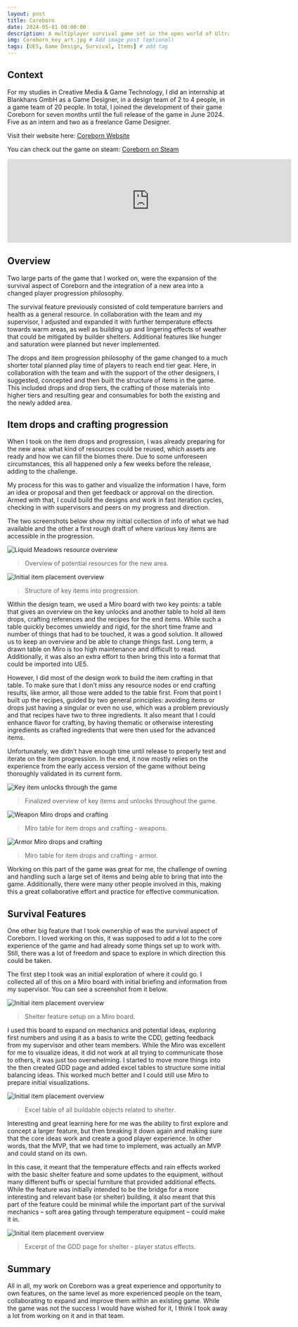 ```yaml
---
layout: post
title: Coreborn
date: 2024-05-01 00:00:00
description: A multiplayer survival game set in the open world of Ultracore. Build, grow and defend your town.
img: Coreborn_key_art.jpg # Add image post (optional)
tags: [UE5, Game Design, Survival, Items] # add tag
---
```

## Context
For my studies in Creative Media & Game Technology, I did an internship at Blankhans GmbH as a Game Designer, in a design team of 2 to 4 people, in a game team of 20 people. In total, I joined the development of their game Coreborn for seven months until the full release of the game in June 2024. Five as an intern and two as a freelance Game Designer.

Visit their website here: [Coreborn Website][coreborn-website]

You can check out the game on steam: [Coreborn on Steam][coreborn-steam]
<iframe src="https://store.steampowered.com/widget/1926090/" frameborder="0" width="646" height="190"></iframe>

## Overview
Two large parts of the game that I worked on, were the expansion of the survival aspect of Coreborn and the integration of a new area into a changed player progression philosophy.

The survival feature previously consisted of cold temperature barriers and health as a general resource. In collaboration with the team and my supervisor, I adjusted and expanded it with further temperature effects towards warm areas, as well as building up and lingering effects of weather that could be mitigated by builder shelters. Additional features like hunger and saturation were planned but never implemented.

The drops and item progression philosophy of the game changed to a much shorter total planned play time of players to reach end tier gear. Here, in collaboration with the team and with the support of the other designers, I suggested, concepted and then built the structure of items in the game. This included drops and drop tiers, the crafting of those materials into higher tiers and resulting gear and consumables for both the existing and the newly added area.

## Item drops and crafting progression
When I took on the item drops and progression, I was already preparing for the new area: what kind of resources could be reused, which assets are ready and how we can fill the biomes there. Due to some unforeseen circumstances, this all happened only a few weeks before the release, adding to the challenge.

My process for this was to gather and visualize the information I have, form an idea or proposal and then get feedback or approval on the direction. Armed with that, I could build the designs and work in fast iteration cycles, checking in with supervisors and peers on my progress and direction.

The two screenshots below show my initial collection of info of what we had available and the other a first rough draft of where various key items are accessible in the progression.

![Liquid Meadows resource overview]({{site.baseurl}}/assets/img/Coreborn/01-LMResourceOverview.PNG)
> Overview of potential resources for the new area.

![Initial item placement overview]({{site.baseurl}}/assets/img/Coreborn/02-InitialOverview.png)
> Structure of key items into progression.

Within the design team, we used a Miro board with two key points: a table that gives an overview on the key unlocks and another table to hold all item drops, crafting references and the recipes for the end items. While such a table quickly becomes unwieldy and rigid, for the short time frame and number of things that had to be touched, it was a good solution. It allowed us to keep an overview and be able to change things fast. Long term, a drawn table on Miro is too high maintenance and difficult to read. Additionally, it was also an extra effort to then bring this into a format that could be imported into UE5.

However, I did most of the design work to build the item crafting in that table. To make sure that I don’t miss any resource nodes or end crafting results, like armor, all those were added to the table first. From that point I built up the recipes, guided by two general principles: avoiding items or drops just having a singular or even no use, which was a problem previously and that recipes have two to three ingredients. It also meant that I could enhance flavor for crafting, by having thematic or otherwise interesting ingredients as crafted ingredients that were then used for the advanced items.

Unfortunately, we didn’t have enough time until release to properly test and iterate on the item progression. In the end, it now mostly relies on the experience from the early access version of the game without being thoroughly validated in its current form.

![Key item unlocks through the game]({{site.baseurl}}/assets/img/Coreborn/03-ProgressionOverview.PNG)
> Finalized overview of key items and unlocks throughout the game.

![Weapon Miro drops and crafting]({{site.baseurl}}/assets/img/Coreborn/04-LM-Items-1.PNG)
> Miro table for item drops and crafting - weapons.

![Armor Miro drops and crafting]({{site.baseurl}}/assets/img/Coreborn/05-Ambros-Items-1.PNG)
> Miro table for item drops and crafting - armor.

Working on this part of the game was great for me, the challenge of owning and handling such a large set of items and being able to bring that into the game. Additionally, there were many other people involved in this, making this a great collaborative effort and practice for effective communication.

## Survival Features
One other big feature that I took ownership of was the survival aspect of Coreborn. I loved working on this, it was supposed to add a lot to the core experience of the game and had already some things set up to work with. Still, there was a lot of freedom and space to explore in which direction this could be taken.

The first step I took was an initial exploration of where it could go. I collected all of this on a Miro board with initial briefing and information from my supervisor. You can see a screenshot from it below.

![Initial item placement overview]({{site.baseurl}}/assets/img/Coreborn/06-ShelterMiroSetup.PNG)
> Shelter feature setup on a Miro board.

I used this board to expand on mechanics and potential ideas, exploring first numbers and using it as a basis to write the CDD, getting feedback from my supervisor and other team members. While the Miro was excellent for me to visualize ideas, it did not work at all trying to communicate those to others, it was just too overwhelming. I started to move more things into the then created GDD page and added excel tables to structure some initial balancing ideas. This worked much better and I could still use Miro to prepare initial visualizations.

![Initial item placement overview]({{site.baseurl}}/assets/img/Coreborn/07-ShelterExcelSheet.png)
> Excel table of all buildable objects related to shelter.

Interesting and great learning here for me was the ability to first explore and concept a larger feature, but then breaking it down again and making sure that the core ideas work and create a good player experience. In other words, that the MVP, that we had time to implement, was actually an MVP and could stand on its own.

In this case, it meant that the temperature effects and rain effects worked with the basic shelter feature and some updates to the equipment, without many different buffs or special furniture that provided additional effects. While the feature was initially intended to be the bridge for a more interesting and relevant base (or shelter) building, it also meant that this part of the feature could be minimal while the important part of the survival mechanics – soft area gating through temperature equipment – could make it in.

![Initial item placement overview]({{site.baseurl}}/assets/img/Coreborn/08-BuildUpEffects.png)
> Excerpt of the GDD page for shelter - player status effects.

## Summary
All in all, my work on Coreborn was a great experience and opportunity to own features, on the same level as more experienced people on the team, collaborating to expand and improve them within an existing game. While the game was not the success I would have wished for it, I think I took away a lot from working on it and in that team.


[coreborn-steam]: https://store.steampowered.com/app/1926090/Coreborn/
[coreborn-website]: https://blankhans.io/